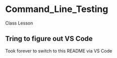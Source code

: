 # Command_Line_Testing
Class  Lesson

## Tring to figure out VS Code

Took forever to switch to this README via VS Code
